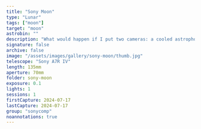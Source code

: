 ```yaml
---
title: "Sony Moon"
type: "Lunar"
tags: ["moon"]
target: "moon"
astrobin: ""
description: "What would happen if I put two cameras: a cooled astrophotography one and a Sony AR7 IV. This is Sony's entry. Not bad at all!                                                                             "
signature: false
archive: false
image: "/assets/images/gallery/sony-moon/thumb.jpg"
telescope: "Sony A7R IV"
length: 135mm
aperture: 70mm
folder: sony-moon
exposure: 0.1
lights: 1
sessions: 1
firstCapture: 2024-07-17
lastCapture: 2024-07-17
group: "sonycomp"
noannotations: true
---
```

